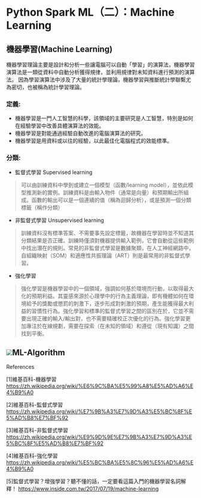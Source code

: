 # Python Spark ML（二）：Machine Learning
## 機器學習(Machine Learning)

機器學習理論主要是設計和分析一些讓電腦可以自動「學習」的演算法，機器學習演算法是一類從資料中自動分析獲得規律，並利用規律對未知資料進行預測的演算法。
因為學習演算法中涉及了大量的統計學理論，機器學習與推斷統計學聯繫尤為密切，也被稱為統計學習理論。

### 定義:
* 機器學習是一門人工智慧的科學，該領域的主要研究是人工智慧，特別是如何在經驗學習中改善具體演算法的效能。
* 機器學習是對能通過經驗自動改進的電腦演算法的研究。
* 機器學習是用資料或以往的經驗，以此最佳化電腦程式的效能標準。

### 分類:
* 監督式學習 Supervised learning
> 可以由訓練資料中學到或建立一個模型（函數/learning model），並依此模型推測新的實例。訓練資料是由輸入物件（通常是向量）和預期輸出所組成。函數的輸出可以是一個連續的值（稱為迴歸分析），或是預測一個分類標籤（稱作分類）
* 非監督式學習 Unsupervised learning
> 訓練資料沒有標準答案、不需要事先設定標籤，故機器在學習時並不知道其分類結果是否正確。訓練時僅須對機器提供輸入範例，它會自動從這些範例中找出潛在的規則。常見的非監督式學習是數據聚類，在人工神經網路中，自組織映射（SOM）和適應性共振理論（ART）則是最常用的非監督式學習。
* 強化學習
> 強化學習是機器學習中的一個領域，強調如何基於環境而行動，以取得最大化的預期利益。其靈感來源於心理學中的行為主義理論，即有機體如何在環境給予的獎勵或懲罰的刺激下，逐步形成對刺激的預期，產生能獲得最大利益的習慣性行為。強化學習和標準的監督式學習之間的區別在於，它並不需要出現正確的輸入/輸出對，也不需要精確校正次優化的行為。強化學習更加專注於在線規劃，需要在探索（在未知的領域）和遵從（現有知識）之間找到平衡。

![](https://www.dropbox.com/s/7r96lbcgficwd2v/ML-Algorithm.png?dl=1)ML-Algorithm
----

References

[1]維基百科-機器學習
https://zh.wikipedia.org/wiki/%E6%9C%BA%E5%99%A8%E5%AD%A6%E4%B9%A0

[2]維基百科-監督式學習
https://zh.wikipedia.org/wiki/%E7%9B%A3%E7%9D%A3%E5%BC%8F%E5%AD%B8%E7%BF%92

[3]維基百科-非監督式學習
https://zh.wikipedia.org/wiki/%E9%9D%9E%E7%9B%A3%E7%9D%A3%E5%BC%8F%E5%AD%B8%E7%BF%92

[4]維基百科-強化學習
https://zh.wikipedia.org/wiki/%E5%BC%BA%E5%8C%96%E5%AD%A6%E4%B9%A0

[5]監督式學習？增強學習？聽不懂的話，一定要看這篇入門的機器學習名詞解釋！
https://www.inside.com.tw/2017/07/19/machine-learning
